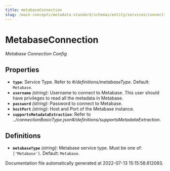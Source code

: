 ```yaml
---
title: metabaseConnection
slug: /main-concepts/metadata-standard/schemas/entity/services/connections/dashboard/metabaseconnection
---
```


# MetabaseConnection

*Metabase Connection Config*

## Properties

- **`type`**: Service Type. Refer to *#/definitions/metabaseType*. Default: `Metabase`.
- **`username`** *(string)*: Username to connect to Metabase. This user should have privileges to read all the metadata in Metabase.
- **`password`** *(string)*: Password to connect to Metabase.
- **`hostPort`** *(string)*: Host and Port of the Metabase instance.
- **`supportsMetadataExtraction`**: Refer to *../connectionBasicType.json#/definitions/supportsMetadataExtraction*.
## Definitions

- **`metabaseType`** *(string)*: Metabase service type. Must be one of: `['Metabase']`. Default: `Metabase`.


Documentation file automatically generated at 2022-07-13 15:15:58.612083.
